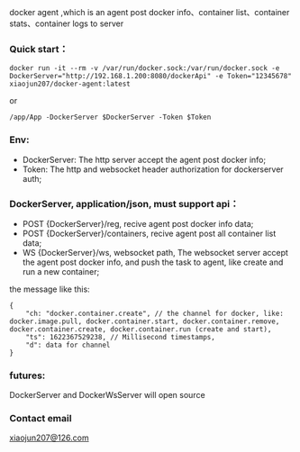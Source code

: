 docker agent ,which is an agent post docker info、container list、container stats、container logs to server

### Quick start：
```
docker run -it --rm -v /var/run/docker.sock:/var/run/docker.sock -e DockerServer="http://192.168.1.200:8080/dockerApi" -e Token="12345678" xiaojun207/docker-agent:latest
```

or
```
/app/App -DockerServer $DockerServer -Token $Token
```


### Env:
- DockerServer: The http server accept the agent post docker info;
- Token: The http and websocket header authorization for dockerserver auth;

### DockerServer, application/json, must support api：
- POST {DockerServer}/reg,  recive agent post docker info data;
- POST {DockerServer}/containers,  recive agent post all container list data;
- WS {DockerServer}/ws, websocket path, The websocket server accept the agent post docker info, and push the task to agent, like create and run a new container;

the message like this:
```
{
    "ch: "docker.container.create", // the channel for docker, like: docker.image.pull, docker.container.start, docker.container.remove, docker.container.create, docker.container.run (create and start), 
    "ts": 1622367529238, // Millisecond timestamps,
    "d": data for channel
}    
```


### futures:
DockerServer and DockerWsServer will open source

### Contact email
xiaojun207@126.com
